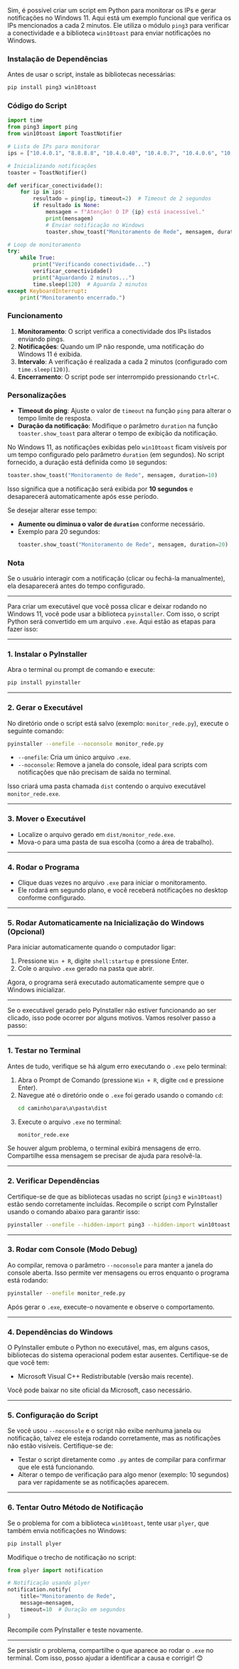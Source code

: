 Sim, é possível criar um script em Python para monitorar os IPs e gerar notificações no Windows 11. Aqui está um exemplo funcional que verifica os IPs mencionados a cada 2 minutos. Ele utiliza o módulo `ping3` para verificar a conectividade e a biblioteca `win10toast` para enviar notificações no Windows.

### Instalação de Dependências
Antes de usar o script, instale as bibliotecas necessárias:
```bash
pip install ping3 win10toast
```

### Código do Script
```python
import time
from ping3 import ping
from win10toast import ToastNotifier

# Lista de IPs para monitorar
ips = ["10.4.0.1", "8.8.8.8", "10.4.0.40", "10.4.0.7", "10.4.0.6", "10.4.0.8"]

# Inicializando notificações
toaster = ToastNotifier()

def verificar_conectividade():
    for ip in ips:
        resultado = ping(ip, timeout=2)  # Timeout de 2 segundos
        if resultado is None:
            mensagem = f"Atenção! O IP {ip} está inacessível."
            print(mensagem)
            # Enviar notificação no Windows
            toaster.show_toast("Monitoramento de Rede", mensagem, duration=10)

# Loop de monitoramento
try:
    while True:
        print("Verificando conectividade...")
        verificar_conectividade()
        print("Aguardando 2 minutos...")
        time.sleep(120)  # Aguarda 2 minutos
except KeyboardInterrupt:
    print("Monitoramento encerrado.")
```

### Funcionamento
1. **Monitoramento**: O script verifica a conectividade dos IPs listados enviando pings.
2. **Notificações**: Quando um IP não responde, uma notificação do Windows 11 é exibida.
3. **Intervalo**: A verificação é realizada a cada 2 minutos (configurado com `time.sleep(120)`).
4. **Encerramento**: O script pode ser interrompido pressionando `Ctrl+C`.

### Personalizações
- **Timeout do ping**: Ajuste o valor de `timeout` na função `ping` para alterar o tempo limite de resposta.
- **Duração da notificação**: Modifique o parâmetro `duration` na função `toaster.show_toast` para alterar o tempo de exibição da notificação.

No Windows 11, as notificações exibidas pelo `win10toast` ficam visíveis por um tempo configurado pelo parâmetro `duration` (em segundos). No script fornecido, a duração está definida como `10` segundos:

```python
toaster.show_toast("Monitoramento de Rede", mensagem, duration=10)
```

Isso significa que a notificação será exibida por **10 segundos** e desaparecerá automaticamente após esse período.

Se desejar alterar esse tempo:
- **Aumente ou diminua o valor de `duration`** conforme necessário.
- Exemplo para 20 segundos:
  ```python
  toaster.show_toast("Monitoramento de Rede", mensagem, duration=20)
  ```

### Nota
Se o usuário interagir com a notificação (clicar ou fechá-la manualmente), ela desaparecerá antes do tempo configurado.

--------------------
Para criar um executável que você possa clicar e deixar rodando no Windows 11, você pode usar a biblioteca `pyinstaller`. Com isso, o script Python será convertido em um arquivo `.exe`. Aqui estão as etapas para fazer isso:

---

### 1. **Instalar o PyInstaller**
Abra o terminal ou prompt de comando e execute:
```bash
pip install pyinstaller
```

---

### 2. **Gerar o Executável**
No diretório onde o script está salvo (exemplo: `monitor_rede.py`), execute o seguinte comando:

```bash
pyinstaller --onefile --noconsole monitor_rede.py
```

- `--onefile`: Cria um único arquivo `.exe`.
- `--noconsole`: Remove a janela do console, ideal para scripts com notificações que não precisam de saída no terminal.

Isso criará uma pasta chamada `dist` contendo o arquivo executável `monitor_rede.exe`.

---

### 3. **Mover o Executável**
- Localize o arquivo gerado em `dist/monitor_rede.exe`.
- Mova-o para uma pasta de sua escolha (como a área de trabalho).

---

### 4. **Rodar o Programa**
- Clique duas vezes no arquivo `.exe` para iniciar o monitoramento.
- Ele rodará em segundo plano, e você receberá notificações no desktop conforme configurado.

---

### 5. **Rodar Automaticamente na Inicialização do Windows (Opcional)**
Para iniciar automaticamente quando o computador ligar:
1. Pressione `Win + R`, digite `shell:startup` e pressione Enter.
2. Cole o arquivo `.exe` gerado na pasta que abrir.

Agora, o programa será executado automaticamente sempre que o Windows inicializar.

---

Se o executável gerado pelo PyInstaller não estiver funcionando ao ser clicado, isso pode ocorrer por alguns motivos. Vamos resolver passo a passo:

---

### **1. Testar no Terminal**
Antes de tudo, verifique se há algum erro executando o `.exe` pelo terminal:
1. Abra o Prompt de Comando (pressione `Win + R`, digite `cmd` e pressione Enter).
2. Navegue até o diretório onde o `.exe` foi gerado usando o comando `cd`:
   ```cmd
   cd caminho\para\a\pasta\dist
   ```
3. Execute o arquivo `.exe` no terminal:
   ```cmd
   monitor_rede.exe
   ```

Se houver algum problema, o terminal exibirá mensagens de erro. Compartilhe essa mensagem se precisar de ajuda para resolvê-la.

---

### **2. Verificar Dependências**
Certifique-se de que as bibliotecas usadas no script (`ping3` e `win10toast`) estão sendo corretamente incluídas. Recompile o script com PyInstaller usando o comando abaixo para garantir isso:

```bash
pyinstaller --onefile --hidden-import ping3 --hidden-import win10toast monitor_rede.py
```

---

### **3. Rodar com Console (Modo Debug)**
Ao compilar, remova o parâmetro `--noconsole` para manter a janela do console aberta. Isso permite ver mensagens ou erros enquanto o programa está rodando:
```bash
pyinstaller --onefile monitor_rede.py
```

Após gerar o `.exe`, execute-o novamente e observe o comportamento.

---

### **4. Dependências do Windows**
O PyInstaller embute o Python no executável, mas, em alguns casos, bibliotecas do sistema operacional podem estar ausentes. Certifique-se de que você tem:
- Microsoft Visual C++ Redistributable (versão mais recente).

Você pode baixar no site oficial da Microsoft, caso necessário.

---

### **5. Configuração do Script**
Se você usou `--noconsole` e o script não exibe nenhuma janela ou notificação, talvez ele esteja rodando corretamente, mas as notificações não estão visíveis. Certifique-se de:
- Testar o script diretamente como `.py` antes de compilar para confirmar que ele está funcionando.
- Alterar o tempo de verificação para algo menor (exemplo: 10 segundos) para ver rapidamente se as notificações aparecem.

---

### **6. Tentar Outro Método de Notificação**
Se o problema for com a biblioteca `win10toast`, tente usar `plyer`, que também envia notificações no Windows:
```bash
pip install plyer
```

Modifique o trecho de notificação no script:
```python
from plyer import notification

# Notificação usando plyer
notification.notify(
    title="Monitoramento de Rede",
    message=mensagem,
    timeout=10  # Duração em segundos
)
```

Recompile com PyInstaller e teste novamente.

---

Se persistir o problema, compartilhe o que aparece ao rodar o `.exe` no terminal. Com isso, posso ajudar a identificar a causa e corrigir! 😊
